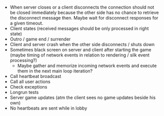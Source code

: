 ﻿- When server closes or a client disconnects the connection should not be closed immediately
  because the other side has no chance to retrieve the disconnect message then.
  Maybe wait for disconnect responses for a given timeout.
- Client states (received messages should be only processed in right state)
- Outro / game end / surrender
- Client and server crash when the other side disconnects / shuts down
- Sometimes black screen on server and client after starting the game (maybe timing of network events in relation to rendering / silk event processing?)
    - Maybe gather and memorize incoming network events and execute them in the next main loop iteration?
- Call heartbeat broadcast
- Call all user actions
- Check exceptions
- Longrun tests
- Server game updates (atm the client sees no game updates beside his own)
- No heartbeats are sent while in lobby